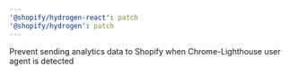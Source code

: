 ```yaml
---
'@shopify/hydrogen-react': patch
'@shopify/hydrogen': patch
---
```


Prevent sending analytics data to Shopify when Chrome-Lighthouse user agent is detected
